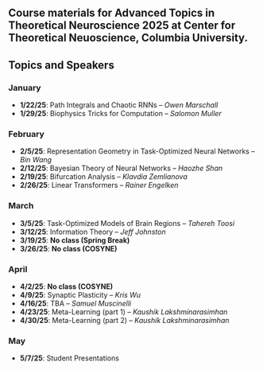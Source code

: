## Course materials for Advanced Topics in Theoretical Neuroscience 2025 at Center for Theoretical Neuoscience, Columbia University. 

## Topics and Speakers

### January
- **1/22/25**: Path Integrals and Chaotic RNNs – *Owen Marschall*
- **1/29/25**: Biophysics Tricks for Computation – *Salomon Muller*

### February
- **2/5/25**: Representation Geometry in Task-Optimized Neural Networks – *Bin Wang*
- **2/12/25**: Bayesian Theory of Neural Networks – *Haozhe Shan*
- **2/19/25**: Bifurcation Analysis – *Klavdia Zemlianova*
- **2/26/25**: Linear Transformers – *Rainer Engelken*

### March
- **3/5/25**: Task-Optimized Models of Brain Regions – *Tahereh Toosi*
- **3/12/25**: Information Theory – *Jeff Johnston*
- **3/19/25**: **No class (Spring Break)**
- **3/26/25**: **No class (COSYNE)**

### April
- **4/2/25**: **No class (COSYNE)**
- **4/9/25**: Synaptic Plasticity – *Kris Wu*
- **4/16/25**: TBA – *Samuel Muscinelli*
- **4/23/25**: Meta-Learning (part 1) – *Kaushik Lakshminarasimhan*
- **4/30/25**: Meta-Learning (part 2) – *Kaushik Lakshminarasimhan*
### May
- **5/7/25**: Student Presentations

